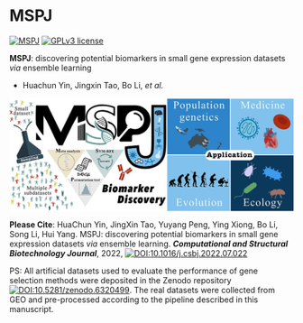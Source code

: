 # MSPJ
[![MSPJ](https://img.shields.io/badge/cqnu_MSPJ-black?style=for-the-badge&logo=icq&logolColor=42F425)](https://github.com/libcell/MSPJ) [![GPLv3 license](https://img.shields.io/badge/License-GPLv3-red.svg)](http://perso.crans.org/besson/LICENSE.html)

**MSPJ**: discovering potential biomarkers in small gene expression datasets *via* ensemble learning 

- Huachun Yin, Jingxin Tao, Bo Li, *et al.*

<img src = "image/MSPJ-logo.jpg" width = "800" align = "middle"> 

**Please Cite**: HuaChun Yin, JingXin Tao, Yuyang Peng, Ying Xiong, Bo Li, Song Li, Hui Yang. MSPJ: discovering potential biomarkers in small gene expression datasets *via* ensemble learning. ***Computational and Structural Biotechnology Journal***, 2022, [![DOI:10.1016/j.csbj.2022.07.022](https://img.shields.io/badge/DOI-10.1016/j.csbj.2022.07.022-%3CCOLOR%3E.svg)](https://doi.org/10.1016/j.csbj.2022.07.022)

PS: All artificial datasets used to evaluate the performance of gene selection methods were deposited in the Zenodo repository [![DOI:10.5281/zenodo.6320499](https://zenodo.org/badge/DOI/10.5281/zenodo.6320499.svg)](https://doi.org/10.5281/zenodo.6320499). The real datasets were collected from GEO and pre-processed according to the pipeline described in this manuscript. 